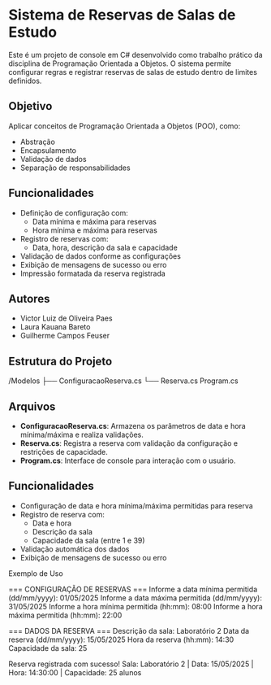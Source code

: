 # Sistema de Reservas de Salas de Estudo

Este é um projeto de console em C# desenvolvido como trabalho prático da disciplina de Programação Orientada a Objetos. O sistema permite configurar regras e registrar reservas de salas de estudo dentro de limites definidos.

## Objetivo

Aplicar conceitos de Programação Orientada a Objetos (POO), como:
- Abstração
- Encapsulamento
- Validação de dados
- Separação de responsabilidades

## Funcionalidades

- Definição de configuração com:
  - Data mínima e máxima para reservas
  - Hora mínima e máxima para reservas
- Registro de reservas com:
  - Data, hora, descrição da sala e capacidade
- Validação de dados conforme as configurações
- Exibição de mensagens de sucesso ou erro
- Impressão formatada da reserva registrada

## Autores
- Victor Luiz de Oliveira Paes
- Laura Kauana Bareto
- Guilherme Campos Feuser

## Estrutura do Projeto
/Modelos
├── ConfiguracaoReserva.cs
└── Reserva.cs
Program.cs


## Arquivos

- **ConfiguracaoReserva.cs**: Armazena os parâmetros de data e hora mínima/máxima e realiza validações.
- **Reserva.cs**: Registra a reserva com validação da configuração e restrições de capacidade.
- **Program.cs**: Interface de console para interação com o usuário.

## Funcionalidades

- Configuração de data e hora mínima/máxima permitidas para reserva
- Registro de reserva com:
  - Data e hora
  - Descrição da sala
  - Capacidade da sala (entre 1 e 39)
- Validação automática dos dados
- Exibição de mensagens de sucesso ou erro

Exemplo de Uso

=== CONFIGURAÇÃO DE RESERVAS ===
Informe a data mínima permitida (dd/mm/yyyy): 01/05/2025
Informe a data máxima permitida (dd/mm/yyyy): 31/05/2025
Informe a hora mínima permitida (hh:mm): 08:00
Informe a hora máxima permitida (hh:mm): 22:00

=== DADOS DA RESERVA ===
Descrição da sala: Laboratório 2
Data da reserva (dd/mm/yyyy): 15/05/2025
Hora da reserva (hh:mm): 14:30
Capacidade da sala: 25

Reserva registrada com sucesso!
Sala: Laboratório 2 | Data: 15/05/2025 | Hora: 14:30:00 | Capacidade: 25 alunos

